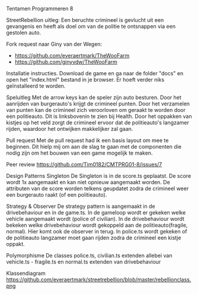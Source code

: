 Tentamen Programmeren 8

StreetRebellion uitleg:
Een beruchte crimineel is gevlucht uit een gevangenis en heeft als doel om van de politie te ontsnappen via een gestolen auto. 

Fork request naar Giny van der Wegen:
- https://github.com/everaertmark/TheWooFarm
- https://github.com/ginyvdw/TheWooFarm

Installatie instructies.
Download de game en ga naar de folder "docs" en open het "index.html" bestand in je browser. Er hoeft verder niks geïnstalleerd te worden.

Speluitleg
Met de arrow keys kan de speler zijn auto besturen. Door het aanrijden van burgerauto's krijgt de crimineel punten. Door het verzamelen van punten kan de crimineel zich veroorloven om geraakt te worden door een politieauto. Dit is linksbovenin te zien bij Health. Door het oppakken van kistjes op het veld zorgt de crimineel ervoor dat de politieauto's langzamer rijden, waardoor het ontwijken makkelijker zal gaan.

Pull request
Met de pull request had ik een basis layout om mee te beginnen. Dit hielp mij om aan de slag te gaan met de componenten die nodig zijn om het bouwen van een game mogelijk te maken. 

Peer review
https://github.com/Tim0182/CMTPRG01-8/issues/7

Design Patterns
Singleton
De Singleton is in de score.ts geplaatst. De score wordt 1x aangemaakt en kan niet opnieuw aangemaakt worden. De attributen van de score worden telkens geupdatet zodra de crimineel weer een burgerauto raakt (of een politieauto).

Strategy & Observer
De strategy pattern is aangemaakt in de drivebehaviour en in de game.ts. In de gameloop wordt er gekeken welke vehicle aangemaakt wordt (police of civilian). In de drivebehaviour wordt bekeken welke drivebehaviour wordt gekoppeld aan de politieauto(fragile, normal). Hier komt ook de observer in terug. In police.ts wordt gekeken of de politieauto langzamer moet gaan rijden zodra de crimineel een kistje oppakt. 

Polymorphisme
De classes police.ts, civilian.ts extenden allebei van vehicle.ts - fragile.ts en normal.ts extenden van drivebehaviour

Klassendiagram
https://github.com/everaertmark/streetrebellion/blob/master/rebellionclass.png